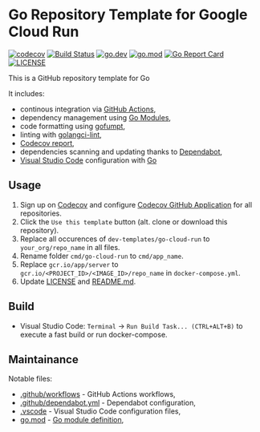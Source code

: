 # Go Repository Template for Google Cloud Run

[![codecov](https://codecov.io/gh/dev-templates/go-cloud-run/branch/main/graph/badge.svg)](https://codecov.io/gh/dev-templates/go-cloud-run)
[![Build Status](https://github.com/dev-templates/go-cloud-run/workflows/build/badge.svg)](https://github.com/dev-templates/go-cloud-run)
[![go.dev](https://img.shields.io/badge/go.dev-reference-007d9c?logo=go&logoColor=white)](https://pkg.go.dev/github.com/dev-templates/go-cloud-run)
[![go.mod](https://img.shields.io/github/go-mod/go-version/dev-templates/go-cloud-run)](go.mod)
[![Go Report Card](https://goreportcard.com/badge/github.com/dev-templates/go-cloud-run)](https://goreportcard.com/report/github.com/dev-templates/go-cloud-run)
[![LICENSE](https://img.shields.io/github/license/dev-templates/go-cloud-run)](LICENSE)

This is a GitHub repository template for Go

It includes:

- continous integration via [GitHub Actions](https://github.com/features/actions),
- dependency management using [Go Modules](https://github.com/golang/go/wiki/Modules),
- code formatting using [gofumpt](https://github.com/mvdan/gofumpt),
- linting with [golangci-lint](https://github.com/golangci/golangci-lint),
- [Codecov report](https://codecov.io/),
- dependencies scanning and updating thanks to [Dependabot](https://dependabot.com),
- [Visual Studio Code](https://code.visualstudio.com) configuration with [Go](https://code.visualstudio.com/docs/languages/go)

## Usage

1. Sign up on [Codecov](https://codecov.io/) and configure [Codecov GitHub Application](https://github.com/apps/codecov) for all repositories.
2. Click the `Use this template` button (alt. clone or download this repository).
3. Replace all occurences of `dev-templates/go-cloud-run` to `your_org/repo_name` in all files.
4. Rename folder `cmd/go-cloud-run` to `cmd/app_name`.
5. Replace `gcr.io/app/server` to `gcr.io/<PROJECT_ID>/<IMAGE_ID>/repo_name` in `docker-compose.yml`.
5. Update [LICENSE](LICENSE) and [README.md](README.md).

## Build

- Visual Studio Code: `Terminal` → `Run Build Task... (CTRL+ALT+B)` to execute a fast build or run docker-compose.

## Maintainance

Notable files:
- [.github/workflows](.github/workflows) - GitHub Actions workflows,
- [.github/dependabot.yml](.github/dependabot.yml) - Dependabot configuration,
- [.vscode](.vscode) - Visual Studio Code configuration files,
- [go.mod](go.mod) - [Go module definition](https://github.com/golang/go/wiki/Modules#gomod),

